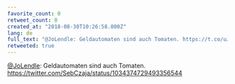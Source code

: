 ```yaml
---
favorite_count: 0
retweet_count: 0
created_at: "2018-08-30T10:26:58.000Z"
lang: de
full_text: "@JoLendle: Geldautomaten sind auch Tomaten. https://t.co/uJF5q9xVyu"
retweeted: true
---
```


[@JoLendle](https://twitter.com/JoLendle): Geldautomaten sind auch Tomaten.
<https://twitter.com/SebCzaja/status/1034374729493356544>
